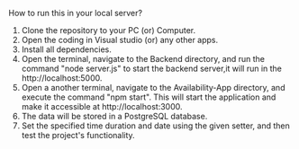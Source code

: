 How to run this in your local server?

1) Clone the repository to your PC (or) Computer.
2) Open the coding in Visual studio (or) any other apps.
3) Install all dependencies.
4) Open the terminal, navigate to the Backend directory, and run the command "node server.js" to start the backend server,it will run in the http://localhost:5000.
5) Open a another terminal, navigate to the Availability-App directory, and execute the command "npm start". This will start the application and make it accessible at http://localhost:3000.
6) The data will be stored in a PostgreSQL database.
7) Set the specified time duration and date using the given setter, and then test the project's functionality.